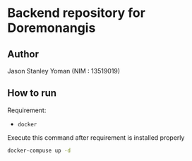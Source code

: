 # Backend repository for Doremonangis

## Author

Jason Stanley Yoman (NIM : 13519019)

## How to run

Requirement:

- `docker`

Execute this command after requirement is installed properly

```sh
docker-compuse up -d
```
